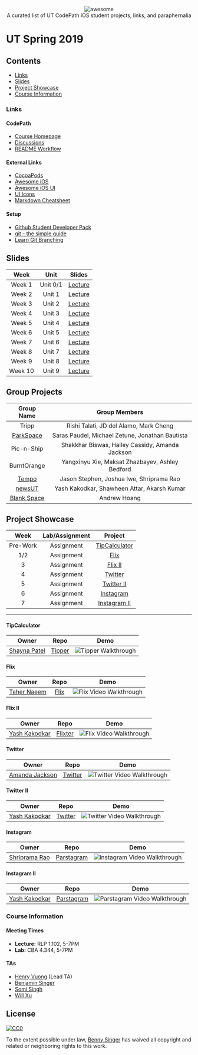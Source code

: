 <p align="center">
    <img alt="awesome" src="https://cdn.rawgit.com/sindresorhus/awesome/d7305f38d29fed78fa85652e3a63e154dd8e8829/media/badge.svg" /> <br>
    A curated list of UT CodePath iOS student projects, links, and paraphernalia
</p>

# UT Spring 2019
## Contents
- [Links](#links)
- [Slides](#slides)
- [Project Showcase](#project-showcase)
- [Course Information](#course-information)

### Links
#### CodePath
- [Course Homepage](https://courses.codepath.com)
- [Discussions](https://discussions.codepath.com)
- [README Workflow](./src/README-Workflow.md)

#### External Links
- [CocoaPods](https://cocoapods.org)
- [Awesome iOS](https://github.com/vsouza/awesome-ios)
- [Awesome iOS UI](https://github.com/cjwirth/awesome-ios-ui)
- [UI Icons](https://thenounproject.com/)
- [Markdown Cheatsheet](https://github.com/adam-p/markdown-here/wiki/Markdown-Cheatsheet)

#### Setup
- [Github Student Developer Pack](https://help.github.com/articles/applying-for-a-student-developer-pack/)
- [git - the simple guide](http://rogerdudler.github.io/git-guide/)
- [Learn Git Branching](https://learngitbranching.js.org/)

## Slides
| Week | Unit | Slides |
|:----:|:----:|:-------:|
|Week 1 | Unit 0/1 | [Lecture](https://docs.google.com/presentation/d/10t2j4NmOawlYy7bUWE0bGsuacl0V8FCSbLN2UTTlPNA/edit?usp=sharing)
|Week 2| Unit 1| [Lecture](https://docs.google.com/presentation/d/1o5LbUP1V5VmZ2tkkZpjA6-c3z5gSdHFPrnA-0KFlJTE/edit?usp=sharing)
|Week 3| Unit 2 | [Lecture](https://docs.google.com/presentation/d/1hYiLbG8bdgNXT50S3I-YvCWNiEV71Evg_ZKfdXA-ixM/edit?usp=sharing)
|Week 4| Unit 3 | [Lecture](https://docs.google.com/presentation/d/1hvkI3xVHM1Iu_Ms9rjoXRt0wk5M7qzPtRG7bnS0BXWs/edit?usp=sharing)
|Week 5| Unit 4 | [Lecture](https://docs.google.com/presentation/d/1kIQ8o3w9DYjRoCZUSrqTUbW6mj9oLc12dchSszRqHtY/edit?usp=sharing)
|Week 6| Unit 5 | [Lecture](https://docs.google.com/presentation/d/19stjqBpl1kF-DGo9ZZHmGv5fmcrHJ1sY1ZWpR1RNjQ0/edit?usp=sharing)
|Week 7| Unit 6 | [Lecture](https://docs.google.com/presentation/d/1Oxbiet3SPm_6xEChBmvNx44hv8PWr72ZKa3_Inpu6Yg/edit?usp=sharing)
|Week 8| Unit 7 | [Lecture](https://docs.google.com/presentation/d/1wmDy1rcloG9-Vvn6L1txZ0K5Yc3cyZJxDp6QacCsBk8/edit?usp=sharing)
|Week 9| Unit 8 | [Lecture](https://docs.google.com/presentation/d/10rHwCmMK5RR9Le6LQxuQSnQxPMCr9yft7gsz6bc59Pk/edit#slide=id.g4c1407d502_0_141)
|Week 10| Unit 9 | [Lecture](https://docs.google.com/presentation/d/1Bs7RkO9wW7FOZ9AhnFVIvDYaJav7hJKZBLFa5wcOpHg/edit)

## Group Projects
|Group Name|Group Members|
|:--------:|:-----------:|
| Tripp | Rishi Talati, JD del Alamo, Mark Cheng |
| [ParkSpace](https://github.com/codepath-group-2/ParkShare) | Saras Paudel, Michael Zetune, Jonathan Bautista |
| Pic-n-Ship | Shakkhar Biswas, Hailey Cassidy, Amanda Jackson |
| BurntOrange | Yangxinyu Xie, Maksat Zhazbayev, Ashley Bedford |
| [Tempo](https://github.com/jasonstephen15/Tempo) | Jason Stephen, Joshua Iwe, Shriprama Rao |
| [newsUT](https://github.com/newsut/newsUT) | Yash Kakodkar, Shawheen Attar, Akarsh Kumar |
| [Blank Space](https://github.com/andrewhoang7/blankspace) | Andrew Hoang |




## Project Showcase
| Week | Lab/Assignment |Project |
|:----:|:--------------:|:------:|
| Pre-Work | Assignment | [TipCalculator](#tipcalculator) |
| 1/2 | Assignment | [Flix](#flix) |
| 3 | Assignment | [Flix II](#flix-ii) |
| 4 | Assignment | [Twitter](#twitter) |
| 5 | Assignment | [Twitter II](#twitter-ii) |
| 6 | Assignment | [Instagram](#instagram) |
| 7 | Assignment | [Instagram II](#instagram-ii) |

---

#### TipCalculator
| Owner | Repo | Demo |
|:-----:|:----:|:----:|
|[Shayna Patel](https://github.com/shaynahpatel)|[Tipper](https://github.com/shaynahpatel/CodePath-tip-calc)|![Tipper Walkthrough](./src/gifs/prework-tipper.gif)|

#### Flix
| Owner | Repo | Demo |
|:-----:|:----:|:----:|
|[Taher Naeem](https://github.com/tahern52)|[Flix](https://github.com/tahern52/Flix)|![Flix Video Walkthrough](./src/gifs/assignment1-flix1.gif)|

#### Flix II
| Owner | Repo | Demo |
|:-----:|:----:|:----:|
|[Yash Kakodkar](https://github.com/YashKakodkar)|[Flixter](https://github.com/YashKakodkar/Flixster)|![Flix Video Walkthrough](./src/gifs/assignment2-flix2.gif)|

#### Twitter
| Owner | Repo | Demo |
|:-----:|:----:|:----:|
|[Amanda Jackson](https://github.com/amandajackson21)|[Twitter](https://github.com/amandajackson21/Twitter)|![Twitter Video Walkthrough](./src/gifs/assignment3-twitter1.gif)|

#### Twitter II
| Owner | Repo | Demo |
|:-----:|:----:|:----:|
|[Yash Kakodkar](https://github.com/YashKakodkar)|[Twitter](https://github.com/YashKakodkar/Twitter-Client)|![Twitter Video Walkthrough](./src/gifs/assignment4-twitter2.gif)|

#### Instagram
| Owner | Repo | Demo |
|:-----:|:----:|:----:|
|[Shriprama Rao](https://github.com/shriprama)|[Parstagram](https://github.com/shriprama/parstagram/)|![Instagram Video Walkthrough](./src/gifs/assignment5-instagram1.gif)|

#### Instagram II
| Owner | Repo | Demo |
|:-----:|:----:|:----:|
|[Yash Kakodkar](https://github.com/YashKakodkar)|[Parstagram](https://github.com/YashKakodkar/Parstagram)|![Parstagram Video Walkthrough](./src/gifs/assignment6-instagram2.gif)|

### Course Information
#### Meeting Times
- **Lecture:** RLP 1.102, 5-7PM
- **Lab:** CBA 4.344, 5-7PM

#### TAs
- [Henry Vuong](https://github.com/mistersquiish) (Lead TA)
- [Benjamin Singer](https://github.com/bzsinger)
- [Somi Singh](https://github.com/sks3)
- [Will Xu](https://github.com/williamx98)

## License

[![CC0](http://mirrors.creativecommons.org/presskit/buttons/88x31/svg/cc-zero.svg)](http://creativecommons.org/publicdomain/zero/1.0)

To the extent possible under law, [Benny Singer](https://github.com/bzsinger) has waived all copyright and
related or neighboring rights to this work.
